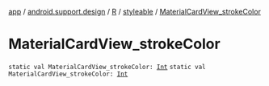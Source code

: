 [app](../../../index.md) / [android.support.design](../../index.md) / [R](../index.md) / [styleable](index.md) / [MaterialCardView_strokeColor](./-material-card-view_stroke-color.md)

# MaterialCardView_strokeColor

`static val MaterialCardView_strokeColor: `[`Int`](https://kotlinlang.org/api/latest/jvm/stdlib/kotlin/-int/index.html)
`static val MaterialCardView_strokeColor: `[`Int`](https://kotlinlang.org/api/latest/jvm/stdlib/kotlin/-int/index.html)